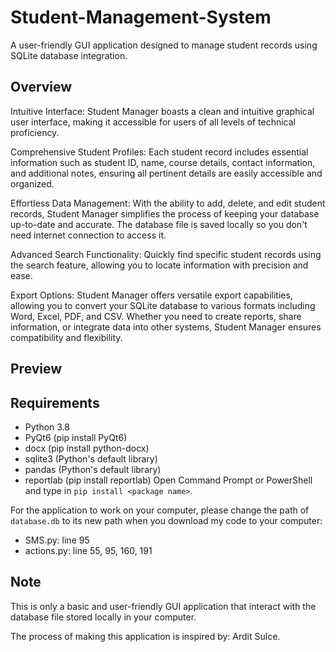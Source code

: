 # Student-Management-System
A user-friendly GUI application designed to manage student records using SQLite database integration.

## Overview
Intuitive Interface: Student Manager boasts a clean and intuitive graphical user interface, making it accessible for users of all levels of technical proficiency.

Comprehensive Student Profiles: Each student record includes essential information such as student ID, name, course details, contact information, and additional notes, ensuring all pertinent details are easily accessible and organized.

Effortless Data Management: With the ability to add, delete, and edit student records, Student Manager simplifies the process of keeping your database up-to-date and accurate. The database file is saved locally so you don't need internet connection to access it.

Advanced Search Functionality: Quickly find specific student records using the search feature, allowing you to locate information with precision and ease.

Export Options: Student Manager offers versatile export capabilities, allowing you to convert your SQLite database to various formats including Word, Excel, PDF, and CSV. Whether you need to create reports, share information, or integrate data into other systems, Student Manager ensures compatibility and flexibility.

## Preview

## Requirements
- Python 3.8
- PyQt6 (pip install PyQt6)
- docx (pip install python-docx)
- sqlite3 (Python's default library)
- pandas (Python's default library)
- reportlab (pip install reportlab)
  Open Command Prompt or PowerShell and type in `pip install <package name>`.

For the application to work on your computer, please change the path of `database.db` to its new path when you download my code to your computer:
- SMS.py: line 95
- actions.py: line 55, 95, 160, 191

## Note
This is only a basic and user-friendly GUI application that interact with the database file stored locally in your computer.

The process of making this application is inspired by: Ardit Sulce.
